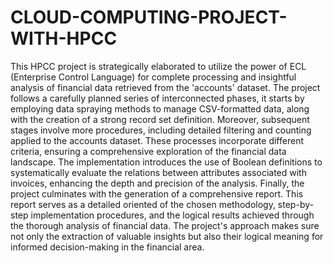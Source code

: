 # CLOUD-COMPUTING-PROJECT-WITH-HPCC
This HPCC project is strategically elaborated to utilize the power of ECL
(Enterprise Control Language) for complete processing and insightful analysis of
financial data retrieved from the 'accounts' dataset. The project follows a carefully
planned series of interconnected phases, it starts by employing data spraying
methods to manage CSV-formatted data, along with the creation of a strong record
set definition. Moreover, subsequent stages involve more procedures, including
detailed filtering and counting applied to the accounts dataset. These processes
incorporate different criteria, ensuring a comprehensive exploration of the financial
data landscape. The implementation introduces the use of Boolean definitions to
systematically evaluate the relations between attributes associated with invoices,
enhancing the depth and precision of the analysis. Finally, the project culminates
with the generation of a comprehensive report. This report serves as a detailed
oriented of the chosen methodology, step-by-step implementation procedures, and
the logical results achieved through the thorough analysis of financial data. The
project's approach makes sure not only the extraction of valuable insights but also
their logical meaning for informed decision-making in the financial area.
